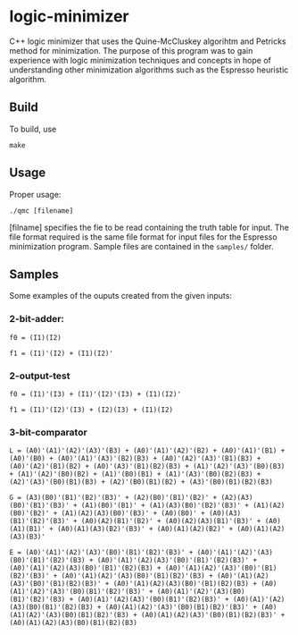 # logic-minimizer
C++ logic minimizer that uses the Quine-McCluskey algorihtm and Petricks method for minimization. The purpose of this program was to gain experience with logic minimization techniques and concepts in hope of understanding other minimization algorithms such as the Espresso heuristic algorithm.

## Build
To build, use
```
make
```
## Usage
Proper usage:
```
./qmc [filename]
```
[filname] specifies the fie to be read containing the truth table for input. The file format required is the same file format for input files for the Espresso minimization program. Sample files are contained in the `samples/` folder.

## Samples
Some examples of the ouputs created from the given inputs:
### 2-bit-adder:
```
f0 = (I1)(I2)

f1 = (I1)'(I2) + (I1)(I2)'
```
### 2-output-test
```
f0 = (I1)'(I3) + (I1)'(I2)'(I3) + (I1)(I2)'

f1 = (I1)'(I2)'(I3) + (I2)(I3) + (I1)(I2)
```
### 3-bit-comparator
```
L = (A0)'(A1)'(A2)'(A3)'(B3) + (A0)'(A1)'(A2)'(B2) + (A0)'(A1)'(B1) + (A0)'(B0) + (A0)'(A1)'(A3)'(B2)(B3) + (A0)'(A2)'(A3)'(B1)(B3) + (A0)'(A2)'(B1)(B2) + (A0)'(A3)'(B1)(B2)(B3) + (A1)'(A2)'(A3)'(B0)(B3) + (A1)'(A2)'(B0)(B2) + (A1)'(B0)(B1) + (A1)'(A3)'(B0)(B2)(B3) + (A2)'(A3)'(B0)(B1)(B3) + (A2)'(B0)(B1)(B2) + (A3)'(B0)(B1)(B2)(B3)

G = (A3)(B0)'(B1)'(B2)'(B3)' + (A2)(B0)'(B1)'(B2)' + (A2)(A3)(B0)'(B1)'(B3)' + (A1)(B0)'(B1)' + (A1)(A3)(B0)'(B2)'(B3)' + (A1)(A2)(B0)'(B2)' + (A1)(A2)(A3)(B0)'(B3)' + (A0)(B0)' + (A0)(A3)(B1)'(B2)'(B3)' + (A0)(A2)(B1)'(B2)' + (A0)(A2)(A3)(B1)'(B3)' + (A0)(A1)(B1)' + (A0)(A1)(A3)(B2)'(B3)' + (A0)(A1)(A2)(B2)' + (A0)(A1)(A2)(A3)(B3)'

E = (A0)'(A1)'(A2)'(A3)'(B0)'(B1)'(B2)'(B3)' + (A0)'(A1)'(A2)'(A3)(B0)'(B1)'(B2)'(B3) + (A0)'(A1)'(A2)(A3)'(B0)'(B1)'(B2)(B3)' + (A0)'(A1)'(A2)(A3)(B0)'(B1)'(B2)(B3) + (A0)'(A1)(A2)'(A3)'(B0)'(B1)(B2)'(B3)' + (A0)'(A1)(A2)'(A3)(B0)'(B1)(B2)'(B3) + (A0)'(A1)(A2)(A3)'(B0)'(B1)(B2)(B3)' + (A0)'(A1)(A2)(A3)(B0)'(B1)(B2)(B3) + (A0)(A1)'(A2)'(A3)'(B0)(B1)'(B2)'(B3)' + (A0)(A1)'(A2)'(A3)(B0)(B1)'(B2)'(B3) + (A0)(A1)'(A2)(A3)'(B0)(B1)'(B2)(B3)' + (A0)(A1)'(A2)(A3)(B0)(B1)'(B2)(B3) + (A0)(A1)(A2)'(A3)'(B0)(B1)(B2)'(B3)' + (A0)(A1)(A2)'(A3)(B0)(B1)(B2)'(B3) + (A0)(A1)(A2)(A3)'(B0)(B1)(B2)(B3)' + (A0)(A1)(A2)(A3)(B0)(B1)(B2)(B3)
```
